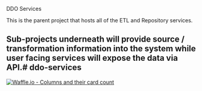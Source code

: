 DDO Services

This is the parent project that hosts all of the ETL and Repository services.

Sub-projects underneath will provide source / transformation information
into the system while user facing services will expose the data via
API.#   d d o - s e r v i c e s 
 
---
[![Waffle.io - Columns and their card count](https://badge.waffle.io/adarro/ddo-services.svg?columns=all)](https://waffle.io/adarro/ddo-services)
